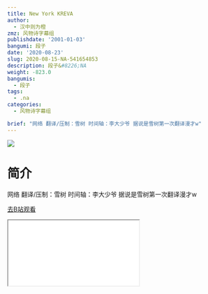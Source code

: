 ```yaml
---
title: New York KREVA
author:
  - 汉中则为橙
zmz: 风物诗字幕组
publishdate: '2001-01-03'
bangumi: 段子
date: '2020-08-23'
slug: 2020-08-15-NA-541654853
description: 段子&#8226;NA
weight: -823.0
bangumis:
  - 段子
tags:
  - .na
categories:
  - 风物诗字幕组

brief: "网络 翻译/压制：雪树 时间轴：李大少爷 据说是雪树第一次翻译漫才w"
---
```

![](https://raw.githubusercontent.com/tcgriffith/owaraisite/master/static/tmpimg/c5348debee8ec4144dc47c7af640f630d8bac48f.jpg.480.jpg)
# 简介  
网络
翻译/压制：雪树 时间轴：李大少爷
据说是雪树第一次翻译漫才w  

[去B站观看](https://www.bilibili.com/video/av541654853/)
<div class ="resp-container"><iframe class="testiframe" src="//player.bilibili.com/player.html?aid=541654853"", scrolling="no", allowfullscreen="true" > </iframe></div> 
